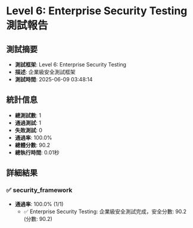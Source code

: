 # Level 6: Enterprise Security Testing 測試報告

## 測試摘要
- **測試框架**: Level 6: Enterprise Security Testing
- **描述**: 企業級安全測試框架
- **測試時間**: 2025-06-09 03:48:14

## 統計信息
- **總測試數**: 1
- **通過測試**: 1
- **失敗測試**: 0
- **通過率**: 100.0%
- **總體分數**: 90.2
- **總執行時間**: 0.01秒

## 詳細結果

### ✅ security_framework
- **通過率**: 100.0% (1/1)
  - ✅ Enterprise Security Testing: 企業級安全測試完成，安全分數: 90.2 (分數: 90.2)

